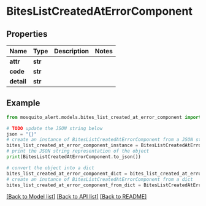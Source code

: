 # BitesListCreatedAtErrorComponent


## Properties

Name | Type | Description | Notes
------------ | ------------- | ------------- | -------------
**attr** | **str** |  | 
**code** | **str** |  | 
**detail** | **str** |  | 

## Example

```python
from mosquito_alert.models.bites_list_created_at_error_component import BitesListCreatedAtErrorComponent

# TODO update the JSON string below
json = "{}"
# create an instance of BitesListCreatedAtErrorComponent from a JSON string
bites_list_created_at_error_component_instance = BitesListCreatedAtErrorComponent.from_json(json)
# print the JSON string representation of the object
print(BitesListCreatedAtErrorComponent.to_json())

# convert the object into a dict
bites_list_created_at_error_component_dict = bites_list_created_at_error_component_instance.to_dict()
# create an instance of BitesListCreatedAtErrorComponent from a dict
bites_list_created_at_error_component_from_dict = BitesListCreatedAtErrorComponent.from_dict(bites_list_created_at_error_component_dict)
```
[[Back to Model list]](../README.md#documentation-for-models) [[Back to API list]](../README.md#documentation-for-api-endpoints) [[Back to README]](../README.md)


